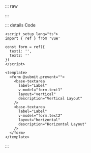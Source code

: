 ::: raw

<ClientOnly>
  <TextareaLabel />
</ClientOnly>

:::

::: details Code

```vue
<script setup lang="ts">
import { ref } from 'vue'

const form = ref({
  text1: '',
  text2: ''
})
</script>

<template>
  <form @submit.prevent="">
    <base-textarea
      label="Label"
      v-model="form.text1"
      layout="vertical"
      description="Vertical Layout"
    />
    <base-textarea
      label="Label"
      v-model="form.text2"
      layout="horizontal"
      description="Horizontal Layout"
    />
  </form>
</template>
```

:::

